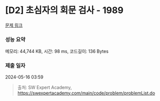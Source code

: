 # [D2] 초심자의 회문 검사 - 1989 

[문제 링크](https://swexpertacademy.com/main/code/problem/problemDetail.do?contestProbId=AV5PyTLqAf4DFAUq) 

### 성능 요약

메모리: 44,744 KB, 시간: 98 ms, 코드길이: 136 Bytes

### 제출 일자

2024-05-16 03:59



> 출처: SW Expert Academy, https://swexpertacademy.com/main/code/problem/problemList.do